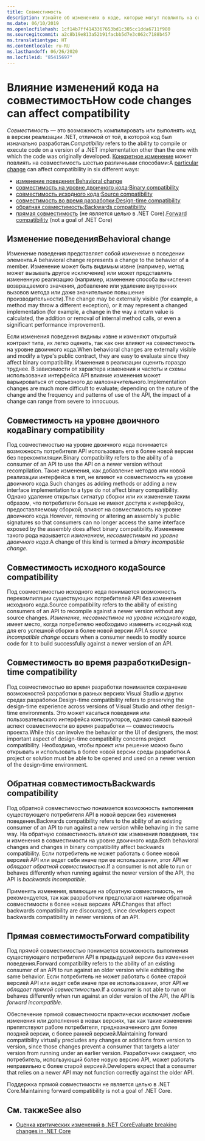 ```yaml
---
title: Совместимость
description: Узнайте об изменениях в коде, которые могут повлиять на совместимость в .NET.
ms.date: 06/10/2019
ms.openlocfilehash: 1cf14b7ff4143367653bd1c305cc1dda6711f980
ms.sourcegitcommit: a2c8b19e813a52b91facbb5d7e3c062c7188b457
ms.translationtype: HT
ms.contentlocale: ru-RU
ms.lasthandoff: 06/26/2020
ms.locfileid: "85415697"
---
```

# <a name="how-code-changes-can-affect-compatibility"></a><span data-ttu-id="6fbfe-103">Влияние изменений кода на совместимость</span><span class="sxs-lookup"><span data-stu-id="6fbfe-103">How code changes can affect compatibility</span></span>

<span data-ttu-id="6fbfe-104">*Совместимость* — это возможность компилировать или выполнять код в версии реализации .NET, отличной от той, в которой код был изначально разработан.</span><span class="sxs-lookup"><span data-stu-id="6fbfe-104">*Compatibility* refers to the ability to compile or execute code on a version of a .NET implementation other than the one with which the code was originally developed.</span></span> <span data-ttu-id="6fbfe-105">[Конкретное изменение](index.md) может повлиять на совместимость шестью различными способами:</span><span class="sxs-lookup"><span data-stu-id="6fbfe-105">A [particular change](index.md) can affect compatibility in six different ways:</span></span>

- [<span data-ttu-id="6fbfe-106">изменение поведения;</span><span class="sxs-lookup"><span data-stu-id="6fbfe-106">Behavioral change</span></span>](#behavioral-change)
- [<span data-ttu-id="6fbfe-107">совместимость на уровне двоичного кода;</span><span class="sxs-lookup"><span data-stu-id="6fbfe-107">Binary compatibility</span></span>](#binary-compatibility)
- [<span data-ttu-id="6fbfe-108">совместимость исходного кода;</span><span class="sxs-lookup"><span data-stu-id="6fbfe-108">Source compatibility</span></span>](#source-compatibility)
- [<span data-ttu-id="6fbfe-109">совместимость во время разработки;</span><span class="sxs-lookup"><span data-stu-id="6fbfe-109">Design-time compatibility</span></span>](#design-time-compatibility)
- [<span data-ttu-id="6fbfe-110">обратная совместимость;</span><span class="sxs-lookup"><span data-stu-id="6fbfe-110">Backwards compatibility</span></span>](#backwards-compatibility)
- <span data-ttu-id="6fbfe-111">[прямая совместимость](#forward-compatibility) (не является целью в .NET Core).</span><span class="sxs-lookup"><span data-stu-id="6fbfe-111">[Forward compatibility](#forward-compatibility) (not a goal of .NET Core)</span></span>

## <a name="behavioral-change"></a><span data-ttu-id="6fbfe-112">Изменение поведения</span><span class="sxs-lookup"><span data-stu-id="6fbfe-112">Behavioral change</span></span>

<span data-ttu-id="6fbfe-113">Изменение поведения представляет собой изменение в поведении элемента.</span><span class="sxs-lookup"><span data-stu-id="6fbfe-113">A behavioral change represents a change to the behavior of a member.</span></span> <span data-ttu-id="6fbfe-114">Изменение может быть видимым извне (например, метод может вызывать другое исключение) или может представлять измененную реализацию (например, изменение способа вычисления возвращаемого значения, добавление или удаление внутренних вызовов метода или даже значительное повышение производительности).</span><span class="sxs-lookup"><span data-stu-id="6fbfe-114">The change may be externally visible (for example, a method may throw a different exception), or it may represent a changed implementation (for example, a change in the way a return value is calculated, the addition or removal of internal method calls, or even a significant performance improvement).</span></span>

<span data-ttu-id="6fbfe-115">Если изменения поведения видимы извне и изменяют открытый контракт типа, их легко оценить, так как они влияют на совместимость на уровне двоичного кода.</span><span class="sxs-lookup"><span data-stu-id="6fbfe-115">When behavioral changes are externally visible and modify a type's public contract, they are easy to evaluate since they affect binary compatibility.</span></span> <span data-ttu-id="6fbfe-116">Изменения в реализации оценить гораздо труднее. В зависимости от характера изменения и частоты и схемы использования интерфейса API влияние изменения может варьироваться от серьезного до малозначительного.</span><span class="sxs-lookup"><span data-stu-id="6fbfe-116">Implementation changes are much more difficult to evaluate; depending on the nature of the change and the frequency and patterns of use of the API, the impact of a change can range from severe to innocuous.</span></span>

## <a name="binary-compatibility"></a><span data-ttu-id="6fbfe-117">Совместимость на уровне двоичного кода</span><span class="sxs-lookup"><span data-stu-id="6fbfe-117">Binary compatibility</span></span>

<span data-ttu-id="6fbfe-118">Под совместимостью на уровне двоичного кода понимается возможность потребителя API использовать его в более новой версии без перекомпиляции.</span><span class="sxs-lookup"><span data-stu-id="6fbfe-118">Binary compatibility refers to the ability of a consumer of an API to use the API on a newer version without recompilation.</span></span> <span data-ttu-id="6fbfe-119">Такие изменения, как добавление методов или новой реализации интерфейса в тип, не влияют на совместимость на уровне двоичного кода.</span><span class="sxs-lookup"><span data-stu-id="6fbfe-119">Such changes as adding methods or adding a new interface implementation to a type do not affect binary compatibility.</span></span> <span data-ttu-id="6fbfe-120">Однако удаление открытых сигнатур сборки или их изменение таким образом, что потребители больше не имеют доступа к интерфейсу, предоставляемому сборкой, влияют на совместимость на уровне двоичного кода.</span><span class="sxs-lookup"><span data-stu-id="6fbfe-120">However, removing or altering an assembly's public signatures so that consumers can no longer access the same interface exposed by the assembly does affect binary compatibility.</span></span> <span data-ttu-id="6fbfe-121">Изменение такого рода называется *изменением, несовместимым на уровне двоичного кода*.</span><span class="sxs-lookup"><span data-stu-id="6fbfe-121">A change of this kind is termed a *binary incompatible change*.</span></span>

## <a name="source-compatibility"></a><span data-ttu-id="6fbfe-122">Совместимость исходного кода</span><span class="sxs-lookup"><span data-stu-id="6fbfe-122">Source compatibility</span></span>

<span data-ttu-id="6fbfe-123">Под совместимостью исходного кода понимается возможность перекомпиляции существующих потребителей API без изменения исходного кода.</span><span class="sxs-lookup"><span data-stu-id="6fbfe-123">Source compatibility refers to the ability of existing consumers of an API to recompile against a newer version without any source changes.</span></span> <span data-ttu-id="6fbfe-124">*Изменение, несовместимое на уровне исходного кода*, имеет место, когда потребителю необходимо изменить исходный код для его успешной сборки в более новой версии API.</span><span class="sxs-lookup"><span data-stu-id="6fbfe-124">A *source incompatible change* occurs when a consumer needs to modify source code for it to build successfully against a newer version of an API.</span></span>

## <a name="design-time-compatibility"></a><span data-ttu-id="6fbfe-125">Совместимость во время разработки</span><span class="sxs-lookup"><span data-stu-id="6fbfe-125">Design-time compatibility</span></span>

<span data-ttu-id="6fbfe-126">Под совместимостью во время разработки понимается сохранение возможностей разработки в разных версиях Visual Studio и других средах разработки.</span><span class="sxs-lookup"><span data-stu-id="6fbfe-126">Design-time compatibility refers to preserving the design-time experience across versions of Visual Studio and other design-time environments.</span></span> <span data-ttu-id="6fbfe-127">Это может касаться поведения или пользовательского интерфейса конструкторов, однако самый важный аспект совместимости во время разработки — совместимость проекта.</span><span class="sxs-lookup"><span data-stu-id="6fbfe-127">While this can involve the behavior or the UI of designers, the most important aspect of design-time compatibility concerns project compatibility.</span></span> <span data-ttu-id="6fbfe-128">Необходимо, чтобы проект или решение можно было открывать и использовать в более новой версии среды разработки.</span><span class="sxs-lookup"><span data-stu-id="6fbfe-128">A project or solution must be able to be opened and used on a newer version of the design-time environment.</span></span>

## <a name="backwards-compatibility"></a><span data-ttu-id="6fbfe-129">Обратная совместимость</span><span class="sxs-lookup"><span data-stu-id="6fbfe-129">Backwards compatibility</span></span>

<span data-ttu-id="6fbfe-130">Под обратной совместимостью понимается возможность выполнения существующего потребителя API в новой версии без изменения поведения.</span><span class="sxs-lookup"><span data-stu-id="6fbfe-130">Backwards compatibility refers to the ability of an existing consumer of an API to run against a new version while behaving in the same way.</span></span> <span data-ttu-id="6fbfe-131">На обратную совместимость влияют как изменения поведения, так и изменения в совместимости на уровне двоичного кода.</span><span class="sxs-lookup"><span data-stu-id="6fbfe-131">Both behavioral changes and changes in binary compatibility affect backwards compatibility.</span></span> <span data-ttu-id="6fbfe-132">Если потребитель не может работать с более новой версией API или ведет себя иначе при ее использовании, этот API *не обладает обратной совместимостью*.</span><span class="sxs-lookup"><span data-stu-id="6fbfe-132">If a consumer is not able to run or behaves differently when running against the newer version of the API, the API is *backwards incompatible*.</span></span>

<span data-ttu-id="6fbfe-133">Применять изменения, влияющие на обратную совместимость, не рекомендуется, так как разработчик предполагают наличие обратной совместимости в более новых версиях API.</span><span class="sxs-lookup"><span data-stu-id="6fbfe-133">Changes that affect backwards compatibility are discouraged, since developers expect backwards compatibility in newer versions of an API.</span></span>

## <a name="forward-compatibility"></a><span data-ttu-id="6fbfe-134">Прямая совместимость</span><span class="sxs-lookup"><span data-stu-id="6fbfe-134">Forward compatibility</span></span>

<span data-ttu-id="6fbfe-135">Под прямой совместимостью понимается возможность выполнения существующего потребителя API в предыдущей версии без изменения поведения.</span><span class="sxs-lookup"><span data-stu-id="6fbfe-135">Forward compatibility refers to the ability of an existing consumer of an API to run against an older version while exhibiting the same behavior.</span></span> <span data-ttu-id="6fbfe-136">Если потребитель не может работать с более старой версией API или ведет себя иначе при ее использовании, этот API *не обладает прямой совместимостью*.</span><span class="sxs-lookup"><span data-stu-id="6fbfe-136">If a consumer is not able to run or behaves differently when run against an older version of the API, the API is *forward incompatible*.</span></span>

<span data-ttu-id="6fbfe-137">Обеспечение прямой совместимости практически исключает любые изменения или дополнения в новых версиях, так как такие изменения препятствуют работе потребителя, предназначенного для более поздней версии, с более ранней версией.</span><span class="sxs-lookup"><span data-stu-id="6fbfe-137">Maintaining forward compatibility virtually precludes any changes or additions from version to version, since those changes prevent a consumer that targets a later version from running under an earlier version.</span></span> <span data-ttu-id="6fbfe-138">Разработчики ожидают, что потребитель, использующий более новую версию API, может работать неправильно с более старой версией.</span><span class="sxs-lookup"><span data-stu-id="6fbfe-138">Developers expect that a consumer that relies on a newer API may not function correctly against the older API.</span></span>

<span data-ttu-id="6fbfe-139">Поддержка прямой совместимости не является целью в .NET Core.</span><span class="sxs-lookup"><span data-stu-id="6fbfe-139">Maintaining forward compatibility is not a goal of .NET Core.</span></span>

## <a name="see-also"></a><span data-ttu-id="6fbfe-140">См. также</span><span class="sxs-lookup"><span data-stu-id="6fbfe-140">See also</span></span>

- [<span data-ttu-id="6fbfe-141">Оценка критических изменений в .NET Core</span><span class="sxs-lookup"><span data-stu-id="6fbfe-141">Evaluate breaking changes in .NET Core</span></span>](index.md)
